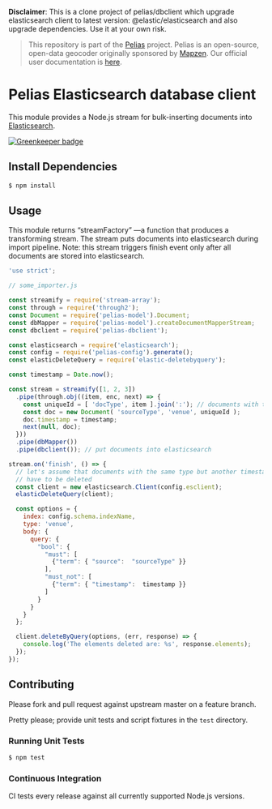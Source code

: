 **Disclaimer**: This is a clone project of pelias/dbclient which upgrade elasticsearch client to latest version: @elastic/elasticsearch and also upgrade dependencies. Use it at your own risk.

>This repository is part of the [Pelias](https://github.com/pelias/pelias)
>project. Pelias is an open-source, open-data geocoder originally sponsored by
>[Mapzen](https://www.mapzen.com/). Our official user documentation is
>[here](https://github.com/pelias/documentation).

# Pelias Elasticsearch database client

This module provides a Node.js stream for bulk-inserting documents into [Elasticsearch](https://www.elastic.co/products/elasticsearch).

[![Greenkeeper badge](https://badges.greenkeeper.io/pelias/dbclient.svg)](https://greenkeeper.io/)

## Install Dependencies


```bash
$ npm install
```

## Usage
This module returns “streamFactory” —a function that produces a transforming stream. The stream puts documents into elasticsearch during import pipeline. Note: this stream triggers finish event only after all documents are stored into elasticsearch.


```javascript
'use strict';

// some_importer.js

const streamify = require('stream-array');
const through = require('through2');
const Document = require('pelias-model').Document;
const dbMapper = require('pelias-model').createDocumentMapperStream;
const dbclient = require('pelias-dbclient');

const elasticsearch = require('elasticsearch');
const config = require('pelias-config').generate();
const elasticDeleteQuery = require('elastic-deletebyquery');

const timestamp = Date.now();

const stream = streamify([1, 2, 3])
  .pipe(through.obj((item, enc, next) => {
    const uniqueId = [ 'docType', item ].join(':'); // documents with the same id will be updated
    const doc = new Document( 'sourceType', 'venue', uniqueId );
    doc.timestamp = timestamp;
    next(null, doc);
  }))
  .pipe(dbMapper())
  .pipe(dbclient()); // put documents into elasticsearch

stream.on('finish', () => {
  // let's assume that documents with the same type but another timestamp (for example old copies)
  // have to be deleted
  const client = new elasticsearch.Client(config.esclient);
  elasticDeleteQuery(client);

  const options = {
    index: config.schema.indexName,
    type: 'venue',
    body: {
      query: {
        "bool": {
          "must": [
            {"term": { "source":  "sourceType" }}
          ],
          "must_not": [
            {"term": { "timestamp":  timestamp }}
          ]
        }
      }
    }
  };

  client.deleteByQuery(options, (err, response) => {
    console.log('The elements deleted are: %s', response.elements);
  });
});

```

## Contributing

Please fork and pull request against upstream master on a feature branch.

Pretty please; provide unit tests and script fixtures in the `test` directory.

### Running Unit Tests

```bash
$ npm test
```

### Continuous Integration

CI tests every release against all currently supported Node.js versions.
